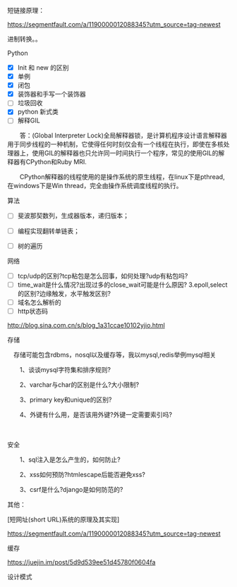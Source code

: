 短链接原理：

https://segmentfault.com/a/1190000012088345?utm_source=tag-newest



进制转换。。

Python

- [x] Init 和 new 的区别
- [x] 单例
- [x] 闭包
- [x] 装饰器和手写一个装饰器
- [ ] 垃圾回收
- [x] python 新式类
- [ ] 解释GIL

　　答：(Global Interpreter Lock)全局解释器锁，是计算机程序设计语言解释器用于同步线程的一种机制，它使得任何时刻仅会有一个线程在执行，即使在多核处理器上，使用GIL的解释器也只允许同一时间执行一个程序，常见的使用GIL的解释器有CPython和Ruby MRI.

　　CPython解释器的线程使用的是操作系统的原生线程，在linux下是pthread, 在windows下是Win thread，完全由操作系统调度线程的执行。



算法

- [ ] 斐波那契数列，生成器版本，递归版本；
- [ ] 编程实现翻转单链表；
- [ ] 树的遍历



网络

- [ ] tcp/udp的区别?tcp粘包是怎么回事，如何处理?udp有粘包吗?
- [ ] time_wait是什么情况?出现过多的close_wait可能是什么原因? 3.epoll,select的区别?边缘触发，水平触发区别?
- [ ] 域名怎么解析的
- [ ] http状态码

http://blog.sina.com.cn/s/blog_1a31ccae10102yjio.html



存储

　存储可能包含rdbms，nosql以及缓存等，我以mysql,redis举例mysql相关

　　1、谈谈mysql字符集和排序规则?

　　2、varchar与char的区别是什么?大小限制?

　　3、primary key和unique的区别?

　　4、外键有什么用，是否该用外键?外键一定需要索引吗?

　

安全

　　1、sql注入是怎么产生的，如何防止?

　　2、xss如何预防?htmlescape后能否避免xss?

　　3、csrf是什么?django是如何防范的?



其他：

[短网址(short URL)系统的原理及其实现]

https://segmentfault.com/a/1190000012088345?utm_source=tag-newest

缓存

https://juejin.im/post/5d9d539ee51d45780f0604fa



设计模式







